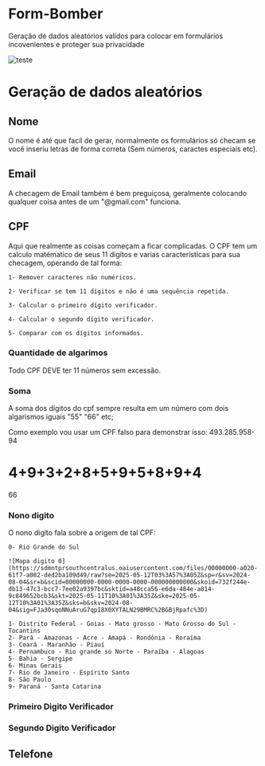 # Form-Bomber
Geração de dados aleatórios valídos para colocar em formulários incovenientes e proteger sua privacidade

![teste](https://upload.wikimedia.org/wikipedia/commons/thumb/c/c4/Orange-Fruit-Pieces.jpg/1200px-Orange-Fruit-Pieces.jpg)


# Geração de dados aleatórios

## Nome
O nome é até que facíl de gerar, normalmente os formulários só checam se você inseriu letras de forma correta (Sem números, caractes especiais etc).

## Email
A checagem de Email também é bem preguiçosa, geralmente colocando qualquer coisa antes de um "@gmail.com" funciona.

## CPF
Aqui que realmente as coisas começam a ficar complicadas. O CPF tem um calculo matématico de seus 11 digítos e varias características para sua checagem, operando de tal forma:

    1- Remover caracteres não numéricos.

    2- Verificar se tem 11 dígitos e não é uma sequência repetida.

    3- Calcular o primeiro dígito verificador.

    4- Calcular o segundo dígito verificador.

    5- Comparar com os dígitos informados.


### Quantidade de algarimos
Todo CPF DEVE ter 11 números sem excessão.


### Soma
A soma dos dígitos do cpf sempre resulta em um número com dois algarismos iguais "55" "66" etc;

Como exemplo vou usar um CPF falso para demonstrar isso: 493.285.958-94

4+9+3+2+8+5+9+5+8+9+4
=
66

### Nono digito
O nono digíto fala sobre a origem de tal CPF:

    0- Rio Grande do Sul
    
    ![Mapa digito 0](https://sdmntprsouthcentralus.oaiusercontent.com/files/00000000-a020-61f7-a082-ded2ba109d49/raw?se=2025-05-12T03%3A57%3A05Z&sp=r&sv=2024-08-04&sr=b&scid=00000000-0000-0000-0000-000000000000&skoid=732f244e-db13-47c3-bcc7-7ee02a9397bc&sktid=a48cca56-e6da-484e-a814-9c849652bcb3&skt=2025-05-11T10%3A01%3A35Z&ske=2025-05-12T10%3A01%3A35Z&sks=b&skv=2024-08-04&sig=FJa3OsqoNNuAruG7qpI8X0XYTALN29BMRC%2BGBjRpafc%3D)

    1- Distrito Federal - Goias - Mato grosso - Mato Grosso do Sul - Tocantins
    2- Pará - Amazonas - Acre - Amapá - Rondônia - Roraima
    3- Ceará - Maranhão - Piauí
    4- Pernambuco - Rio grande so Norte - Paraíba - Alagoas
    5- Bahia - Sergipe
    6- Minas Gerais
    7- Rio de Janeiro - Espírito Santo
    8- São Paulo
    9- Paraná - Santa Catarina

### Primeiro Digito Verificador

### Segundo Digito Verificador

## Telefone
